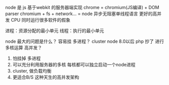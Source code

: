 <!-- 操作系统中进程和线程是怎么通信的 -->
<!-- 操作系统  -->
node 是 js  基于webkit 的服务器端实现
chrome = chromium(JS编译) + DOM parser
chromium + fs + network... = node
异步无阻塞单线程语言 更好的高并发 
CPU 同时运行很多软件的假象

进程：资源分配的最小单元
线程：执行的最小单元

node 最大的问题是什么？ 容易挂
多进程？ cluster node 8.0以后 php 抄了
进行多核运算 高并发？ 
1. 怕挂掉 多进程
2. 可以充分利用服务器的多核 每核都可以独立启动一个node进程
3. cluster, 做负载均衡 
4. 更适合B/S 这种天生的高并发架构